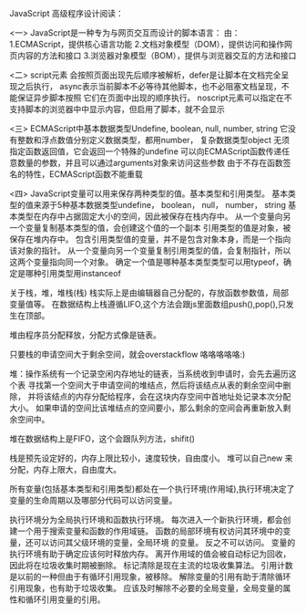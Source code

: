 JavaScript 高级程序设计阅读：

<一>
JavaScript是一种专为与网页交互而设计的脚本语言：
由：
1.ECMAScript，提供核心语言功能
2.文档对象模型（DOM），提供访问和操作网页内容的方法和接口
3.浏览器对象模型（BOM），提供与浏览器交互的方法和接口

<二>
script元素 会按照页面出现先后顺序被解析，defer是让脚本在文档完全呈现之后执行，
async表示当前脚本不必等待其他脚本，也不必阻塞文档呈现，不能保证异步脚本按照
它们在页面中出现的顺序执行。
noscript元素可以指定在不支持脚本的浏览器中中显示内容，但启用了脚本，就不会显示

<三>
ECMAScript中基本数据类型Undefine, boolean, null, number, string
它没有整数和浮点数值分别定义数据类型，都用number，
复杂数据类型object
无须指定函数返回值，它会返回一个特殊的undefine
可以向ECMAScript函数传递任意数量的参数，并且可以通过arguments对象来访问这些参数
由于不存在函数签名的特性，ECMAScript函数不能重载

<四>
JavaScript变量可以用来保存两种类型的值。基本类型和引用类型。
基本类型的值来源于5种基本数据类型undefine， boolean， null， number， string
基本类型在内存中占据固定大小的空间，因此被保存在栈内存中。
从一个变量向另一个变量复制基本类型的值，会创建这个值的一个副本
引用类型的值是对象，被保存在堆内存中。
包含引用类型值的变量，并不是包含对象本身，而是一个指向该对象的指针。
从一个变量向另一个变量复制引用类型的值，会复制指针，所以这两个变量指向同一个对象。
确定一个值是哪种基本类型类型可以用typeof，确定是哪种引用类型用instanceof

关于栈，堆，堆栈(栈)
栈实际上是由编辑器自己分配的，存放函数参数值，局部变量值等。
在数据结构上栈遵循LIFO,这个方法会跟js里面数组push(),pop(),只发生在顶部。

堆由程序员分配释放，分配方式像是链表。

只要栈的申请空间大于剩余空间，就会overstackflow 咯咯咯咯咯:)

堆：操作系统有一个记录空闲内存地址的链表，当系统收到申请时，会先去遍历这个表
寻找第一个空间大于申请空间的堆结点，然后将该结点从表的剩余空间中删除，
并将该结点的内存分配给程序，会在这块内存空间中首地址处记录本次分配大小。
如果申请的空间比该堆结点的空间要小，那么剩余的空间会再重新放入剩余空间中。

堆在数据结构上是FIFO，这个会跟队列方法，shifit()

栈是预先设定好的，内存上限比较小，速度较快，自由度小。
堆可以自己new 来分配，内存上限大，自由度大。

所有变量(包括基本类型和引用类型)都处在一个执行环境(作用域),执行环境决定了
变量的生命周期以及哪部分代码可以访问变量。

执行环境分为全局执行环境和函数执行环境。
每次进入一个新执行环境，都会创建一个用于搜索变量和函数的作用域链。
函数的局部环境有权访问其环境中的变量，还可以访问其父级环境的变量，全局环境
的变量。
反之不可以访问。
变量的执行环境有助于确定应该何时释放内存。
离开作用域的值会被自动标记为回收，因此将在垃圾收集时期被删除。
标记清除是现在主流的垃圾收集算法。
引用计数是以前的一种但由于有循环引用现象，被移除。
解除变量的引用有助于清除循环引用现象，也有助于垃圾收集。
应该及时解除不必要的全局变量，全局变量的属性和循环引用变量的引用。




